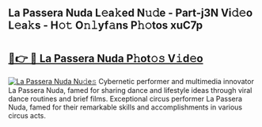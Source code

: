 ## La Passera Nuda L𝚎a𝚔ed N𝚞𝚍e - Part-j3N Vi𝚍𝚎o L𝚎a𝚔s - H𝚘𝚝 O𝚗𝚕yf𝚊ns P𝚑𝚘tos xuC7p

# <h2><a href="http://kf0xmgw.oniu.top/?m=La+Passera+Nuda">🔗👉 🔴 La Passera Nuda P𝚑ot𝚘𝚜 V𝚒d𝚎o</a></h2>

[![La Passera Nuda Nu𝚍e𝚜](https://i.imgur.com/0qMVB7G.gif)](http://kf0xmgw.oniu.top/?m=La+Passera+Nuda)
Cybernetic performer and multimedia innovator La Passera Nuda, famed for sharing dance and lifestyle ideas through viral dance routines and brief films. Exceptional circus performer La Passera Nuda, famed for their remarkable skills and accomplishments in various circus acts.  
